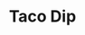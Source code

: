 ---
title: 'Taco Dip'
description: This is good!
thumbnail: /img/taco-dip.jpeg
thumbnail_alt: Taco Dip
tags: ['Mexican']
servings: 6
prep_time: 20
cook_time: 20
oven_temp: 375
ingredients:
    - qty: 1
      unit: lb
      name: Ground Beef
    - qty: 1
      unit: can
      name: Refried Beans
    - qty: 1
      unit: package
      name: Old El Paso Taco Seasoning
    - qty: 1
      unit: package
      name: Tex-Mex Cheese
    - qty: 1
      unit: small container
      name: Sour Cream
    - qty: 2
      unit: bags
      name: Tostitos Scoops

directions:
    - Cook the Ground Beef in a frying pan. Once cooked through (8-10 mins) add Old El Paso Taco Seasoning packette and a 2/3 cup of water, combine and let the mixture simmer down. This is a good time to preheat the oven.
    - Add Refried Beans to the pan and mix together. Spread the mixture into a baking pan then layer Sour Cream and Tex-Mex Cheese over the top.
    - Once the oven is ready, bake in the center rack for roughly 10 mins or until the cheese on top is melted. Let stand for 5 minutes. Enjoy with Tostitos Scoops.
---